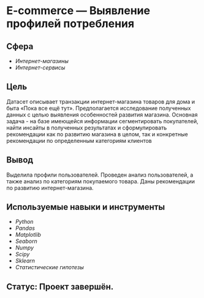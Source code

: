 # E-commerce — Выявление профилей потребления

## Сфера
- *Интернет-магазины*
- *Интернет-сервисы*


## Цель
Датасет описывает транзакции интернет-магазина товаров для дома и быта «Пока все ещё тут».
Предполагается исследование полученных данных с целью выявления особенностей развития магазина. 
Основная задача - на базе имеющейся информации сегментировать покупателей, найти инсайты в полученных результатах и сформулировать рекомендации как по развитию магазина в целом, так и конкретные рекомендации по определенным категориям клиентов

## Вывод
Выделила профили пользователей. Проведен анализ пользователей, а также анализ по категориям покупаемого товара. Даны рекомендации по развитию интернет-магазина.


## Используемые навыки и инструменты
- *Python*
- *Pandas*
- *Matplotlib*
- *Seaborn*
- *Numpy*
- *Scipy*
- *Sklearn*
- *Статистические гипотезы*

## Статус: Проект завершён.

